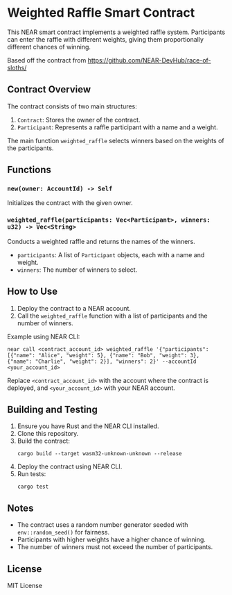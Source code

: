 # Weighted Raffle Smart Contract

This NEAR smart contract implements a weighted raffle system. Participants can enter the raffle with different weights, giving them proportionally different chances of winning.

Based off the contract from https://github.com/NEAR-DevHub/race-of-sloths/

## Contract Overview

The contract consists of two main structures:

1. `Contract`: Stores the owner of the contract.
2. `Participant`: Represents a raffle participant with a name and a weight.

The main function `weighted_raffle` selects winners based on the weights of the participants.

## Functions

### `new(owner: AccountId) -> Self`

Initializes the contract with the given owner.

### `weighted_raffle(participants: Vec<Participant>, winners: u32) -> Vec<String>`

Conducts a weighted raffle and returns the names of the winners.

- `participants`: A list of `Participant` objects, each with a name and weight.
- `winners`: The number of winners to select.

## How to Use

1. Deploy the contract to a NEAR account.
2. Call the `weighted_raffle` function with a list of participants and the number of winners.

Example using NEAR CLI:

```
near call <contract_account_id> weighted_raffle '{"participants": [{"name": "Alice", "weight": 5}, {"name": "Bob", "weight": 3}, {"name": "Charlie", "weight": 2}], "winners": 2}' --accountId <your_account_id>
```


Replace `<contract_account_id>` with the account where the contract is deployed, and `<your_account_id>` with your NEAR account.

## Building and Testing

1. Ensure you have Rust and the NEAR CLI installed.
2. Clone this repository.
3. Build the contract:
   ```
   cargo build --target wasm32-unknown-unknown --release
   ```
4. Deploy the contract using NEAR CLI.
5. Run tests:
   ```
   cargo test
   ```

## Notes

- The contract uses a random number generator seeded with `env::random_seed()` for fairness.
- Participants with higher weights have a higher chance of winning.
- The number of winners must not exceed the number of participants.

## License

MIT License
